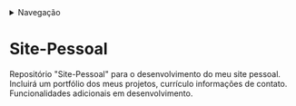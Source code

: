 <details>
    <summary>Navegação</summary>
    <ul>
        <li><a href="README.md">README</a></li>
        <li><a href="/Desenvolvimento/Roadmap.md">Roadmap</a></li>
        <li><a href="/Desenvolvimento/Cursos.md">Cursos que realizei para a elaboração do site</a></li>
    </ul>
</details>

# Site-Pessoal
Repositório "Site-Pessoal" para o desenvolvimento do meu site pessoal. Incluirá um portfólio dos meus projetos, currículo informações de contato. Funcionalidades adicionais em desenvolvimento.


